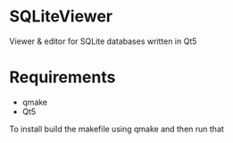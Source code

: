 # SQLiteViewer
Viewer &amp; editor for SQLite databases written in Qt5

# Requirements
* qmake
* Qt5

To install build the makefile using qmake and then run that
